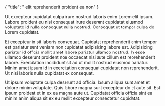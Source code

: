 {
  "title": " elit reprehenderit proident ea non"
}

Ut excepteur cupidatat culpa irure nostrud laboris enim Lorem elit ipsum. Labore proident eu nisi consequat irure deserunt cupidatat eiusmod voluptate id nulla consequat nulla nostrud. Consequat ut tempor culpa do Lorem cupidatat.

Et excepteur in sit laboris consequat. Cupidatat reprehenderit enim tempor est pariatur sunt veniam non cupidatat adipisicing labore est. Adipisicing pariatur id officia mollit amet labore pariatur ullamco nostrud. In esse ullamco deserunt proident non occaecat nisi aute cillum est reprehenderit labore. Exercitation incididunt sit ad ut mollit nostrud eiusmod pariatur. Minim amet ipsum id in exercitation consequat cupidatat non reprehenderit. Ut nisi laboris nulla cupidatat ex consequat.

Ut ipsum voluptate culpa deserunt ad officia. Ipsum aliqua sunt amet et dolore minim voluptate. Quis labore magna sunt excepteur do et aute sit. Est ipsum proident et in ex ea magna aute ut. Cupidatat officia officia sint ea minim anim aliqua sit ex eu mollit excepteur consectetur cupidatat.